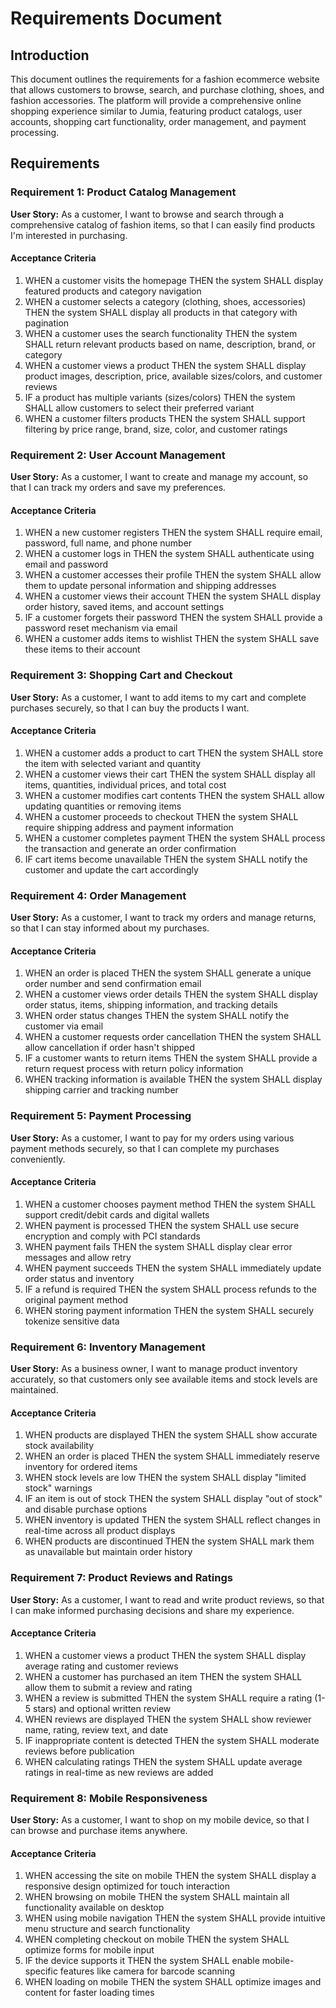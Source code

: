 # Requirements Document

## Introduction

This document outlines the requirements for a fashion ecommerce website that allows customers to browse, search, and purchase clothing, shoes, and fashion accessories. The platform will provide a comprehensive online shopping experience similar to Jumia, featuring product catalogs, user accounts, shopping cart functionality, order management, and payment processing.

## Requirements

### Requirement 1: Product Catalog Management

**User Story:** As a customer, I want to browse and search through a comprehensive catalog of fashion items, so that I can easily find products I'm interested in purchasing.

#### Acceptance Criteria

1. WHEN a customer visits the homepage THEN the system SHALL display featured products and category navigation
2. WHEN a customer selects a category (clothing, shoes, accessories) THEN the system SHALL display all products in that category with pagination
3. WHEN a customer uses the search functionality THEN the system SHALL return relevant products based on name, description, brand, or category
4. WHEN a customer views a product THEN the system SHALL display product images, description, price, available sizes/colors, and customer reviews
5. IF a product has multiple variants (sizes/colors) THEN the system SHALL allow customers to select their preferred variant
6. WHEN a customer filters products THEN the system SHALL support filtering by price range, brand, size, color, and customer ratings

### Requirement 2: User Account Management

**User Story:** As a customer, I want to create and manage my account, so that I can track my orders and save my preferences.

#### Acceptance Criteria

1. WHEN a new customer registers THEN the system SHALL require email, password, full name, and phone number
2. WHEN a customer logs in THEN the system SHALL authenticate using email and password
3. WHEN a customer accesses their profile THEN the system SHALL allow them to update personal information and shipping addresses
4. WHEN a customer views their account THEN the system SHALL display order history, saved items, and account settings
5. IF a customer forgets their password THEN the system SHALL provide a password reset mechanism via email
6. WHEN a customer adds items to wishlist THEN the system SHALL save these items to their account

### Requirement 3: Shopping Cart and Checkout

**User Story:** As a customer, I want to add items to my cart and complete purchases securely, so that I can buy the products I want.

#### Acceptance Criteria

1. WHEN a customer adds a product to cart THEN the system SHALL store the item with selected variant and quantity
2. WHEN a customer views their cart THEN the system SHALL display all items, quantities, individual prices, and total cost
3. WHEN a customer modifies cart contents THEN the system SHALL allow updating quantities or removing items
4. WHEN a customer proceeds to checkout THEN the system SHALL require shipping address and payment information
5. WHEN a customer completes payment THEN the system SHALL process the transaction and generate an order confirmation
6. IF cart items become unavailable THEN the system SHALL notify the customer and update the cart accordingly

### Requirement 4: Order Management

**User Story:** As a customer, I want to track my orders and manage returns, so that I can stay informed about my purchases.

#### Acceptance Criteria

1. WHEN an order is placed THEN the system SHALL generate a unique order number and send confirmation email
2. WHEN a customer views order details THEN the system SHALL display order status, items, shipping information, and tracking details
3. WHEN order status changes THEN the system SHALL notify the customer via email
4. WHEN a customer requests order cancellation THEN the system SHALL allow cancellation if order hasn't shipped
5. IF a customer wants to return items THEN the system SHALL provide a return request process with return policy information
6. WHEN tracking information is available THEN the system SHALL display shipping carrier and tracking number

### Requirement 5: Payment Processing

**User Story:** As a customer, I want to pay for my orders using various payment methods securely, so that I can complete my purchases conveniently.

#### Acceptance Criteria

1. WHEN a customer chooses payment method THEN the system SHALL support credit/debit cards and digital wallets
2. WHEN payment is processed THEN the system SHALL use secure encryption and comply with PCI standards
3. WHEN payment fails THEN the system SHALL display clear error messages and allow retry
4. WHEN payment succeeds THEN the system SHALL immediately update order status and inventory
5. IF a refund is required THEN the system SHALL process refunds to the original payment method
6. WHEN storing payment information THEN the system SHALL securely tokenize sensitive data

### Requirement 6: Inventory Management

**User Story:** As a business owner, I want to manage product inventory accurately, so that customers only see available items and stock levels are maintained.

#### Acceptance Criteria

1. WHEN products are displayed THEN the system SHALL show accurate stock availability
2. WHEN an order is placed THEN the system SHALL immediately reserve inventory for ordered items
3. WHEN stock levels are low THEN the system SHALL display "limited stock" warnings
4. IF an item is out of stock THEN the system SHALL display "out of stock" and disable purchase options
5. WHEN inventory is updated THEN the system SHALL reflect changes in real-time across all product displays
6. WHEN products are discontinued THEN the system SHALL mark them as unavailable but maintain order history

### Requirement 7: Product Reviews and Ratings

**User Story:** As a customer, I want to read and write product reviews, so that I can make informed purchasing decisions and share my experience.

#### Acceptance Criteria

1. WHEN a customer views a product THEN the system SHALL display average rating and customer reviews
2. WHEN a customer has purchased an item THEN the system SHALL allow them to submit a review and rating
3. WHEN a review is submitted THEN the system SHALL require a rating (1-5 stars) and optional written review
4. WHEN reviews are displayed THEN the system SHALL show reviewer name, rating, review text, and date
5. IF inappropriate content is detected THEN the system SHALL moderate reviews before publication
6. WHEN calculating ratings THEN the system SHALL update average ratings in real-time as new reviews are added

### Requirement 8: Mobile Responsiveness

**User Story:** As a customer, I want to shop on my mobile device, so that I can browse and purchase items anywhere.

#### Acceptance Criteria

1. WHEN accessing the site on mobile THEN the system SHALL display a responsive design optimized for touch interaction
2. WHEN browsing on mobile THEN the system SHALL maintain all functionality available on desktop
3. WHEN using mobile navigation THEN the system SHALL provide intuitive menu structure and search functionality
4. WHEN completing checkout on mobile THEN the system SHALL optimize forms for mobile input
5. IF the device supports it THEN the system SHALL enable mobile-specific features like camera for barcode scanning
6. WHEN loading on mobile THEN the system SHALL optimize images and content for faster loading times